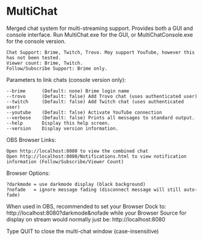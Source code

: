 # MultiChat
 Merged chat system for multi-streaming support. Provides both a GUI and console interface. Run MultiChat.exe for the GUI, or MultiChatConsole.exe for the console version.

    Chat Support: Brime, Twitch, Trovo. May support YouTube, however this has not been tested.
    Viewer count: Brime, Twitch.
    Follow/Subscribe Support: Brime only.

Parameters to link chats (console version only):

    --brime      (Default: none) Brime login name
    --trovo      (Default: false) Add Trovo chat (uses authenticated user)
    --twitch     (Default: false) Add Twitch chat (uses authenticated user)
    --youtube    (Default: false) Activate YouTube connection
    --verbose    (Default: false) Prints all messages to standard output.
    --help       Display this help screen.
    --version    Display version information.

OBS Browser Links:

    Open http://localhost:8080 to view the combined chat
    Open http://localhost:8080/Notifications.html to view notification information (Follow/Subscribe/Viewer Count)

Browser Options: 

    ?darkmode = use darkmode display (black background)
    ?nofade   = ignore message fading (disconnect message will still auto-fade)
         
When used in OBS, recommended to set your Browser Dock to: http://localhost:8080?darkmode&nofade while your Browser Source for
display on stream would normally just be: http://localhost:8080

Type QUIT to close the multi-chat window (case-insensitive)
